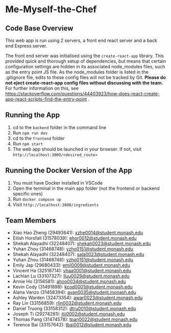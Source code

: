 # Me-Myself-the-Chef

## Code Base Overview

This web app is run using 2 servers, a front end react server and a back end Express server.

The front end server was initialised using the `create-react-app` library. This provided quick and thorough setup of dependencies, but means that certain configuration settings are hidden in its associated node_modules files, such as the entry point JS file. As the node_modules folder is listed in the .gitignore file, edits to these config files will not be tracked by Git. **Please do not eject create-react-app config files without discussing with the team.** For further information on this, see https://stackoverflow.com/questions/44403923/how-does-react-create-app-react-scripts-find-the-entry-point . 

## Running the App

1. cd to the `backend` folder in the command line
2. Run `npm run dev`
3. cd to the `frontend` folder
4. Run `npm start`
5. The web app should be launched in your browser. If not, visit `http://localhost:3000/<desired_route>`

## Running the Docker Version of the App

1. You must have Docker installed in VSCode
2. Open the terminal in the main app folder (not the frontend or backend specific ones)
3. Run `docker compose up`
4. Visit `http://localhost:3000/ingredients`

## Team Members

- Xiao Hao Zheng (29493641): xzhe0014@student.monash.edu
- Eilish Horsfall (31578039): ehor0012@student.monash.edu
- Shekah Alayadhi (32248407): shekah0023@student.monash.edu
- Yuhan Zhou (31468748): yzho0151@student.monash.edu
- Shekah Alayadhi (32248407): sala0023@student.monash.edu
- Yuhan Zhou (31468748): yzho0151@student.monash.edu
- Emily Jap (29680433): emil0009@student.monash.edu
- Vincent Ha (32518714): vhaa0001@student.monash.edu
- Lachlan Lu (33107327): lluu0029@student.monash.edu
- Annie Ho (3156581): ahoo0034@student.monash.edu
- Kevin Cody (31491898): kcod0001@student.monash.edu
- Alana Vanzo (31458394): avan0035@student.monash.edu
- Ashley Warden (32473354): awar0023@student.monash.edu
- Ray Lin (33156859): rlin0032@student.monash.edu
- Daniel Truong (33158312): dtru0010@student.monash.edu
- Joseph Ti (29274281): jtii0002@student.monash.edu
- Thomas Pang (31474578): tpan0022@student.monash.edu
- Terence Bai (33157642): tbai0012@student.monash.edu
